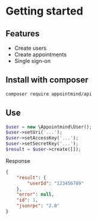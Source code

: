 Getting started
=

Features
-
- Create users
- Create appointments
- Single sign-on

Install with composer
-
```bash
composer require appointmind/api
```

Use
-
```php
$user = new \Appointmind\User();
$user->setUri('...');
$user->setAccessKey('...');
$user->setSecretKey('...');
$result = $user->create([]);
```

Response

```json
{
	"result": {
		"userId": "123456789"
	},
	"error": null,
	"id": 1,
	"jsonrpc": "2.0"
}
```
